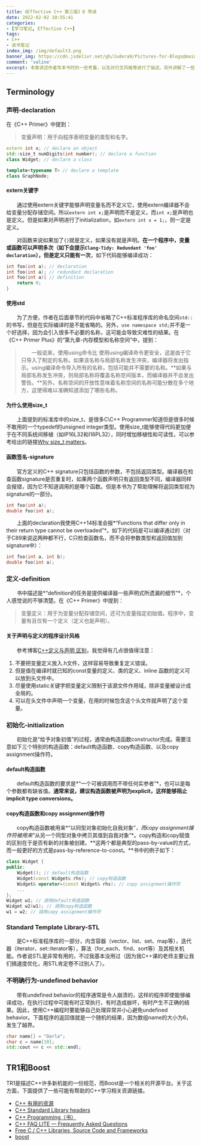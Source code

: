 ```yaml
---
title: 《Effective C++ 第三版》0 导读
date: 2022-02-02 10:55:41
categories:
- [学习笔记, Effective C++]
tags:
- C++
- 读书笔记
index_img: /img/default3.png
banner_img: https://cdn.jsdelivr.net/gh/Judera9/Pictures-for-Blogs@main//img/2022/others/index_banner7.jpg
comment: 'valine'
excerpt: 本章讲述作者写本书时的一些考量，以及对行文风格等进行了描述。另外讲解了一些术语和概念，我个人进行了一些拓展，可能后面章节作者也会提到这些。
---
```


## Terminology

### 声明-declaration

在《C++ Primer》中提到：

> 变量声明：用于向程序表明变量的类型和名字。

```Cpp
extern int x; // declare an object
std::size_t numDigits(int number); // declare a function
class Widget; // declare a class

template<typename T> // declare a template
class GraphNode;
```

#### extern关键字

&emsp;&emsp;通过使用extern关键字能够声明变量名而不定义它，使用extern编译器不会给变量分配存储空间。所以`extern int x;`是声明而不是定义，而`int x;`是声明也是定义。但是如果对声明进行了initialization，如`extern int x = 1;`，则一定是定义。

&emsp;&emsp;对函数来说如果加了`{}`就是定义，如果没有就是声明。**在一个程序中，变量或函数可以声明多次（如下会提示`Clang-Tidy: Redundant 'foo' declaration`），但是定义只能有一次**，如下代码能够编译成功：

```cpp
int foo(int a); // declaration
int foo(int a); // redundant declaration
int foo(int a){ // definition
    return 0;
}
```

#### 使用std

&emsp;&emsp;为了方便，作者在后面章节的代码中省略了C++标准程序库的命名空间`std::`的书写，但是在实际编译时是不能省略的。另外，`use namespace std;`并不是一个好选择，因为会引入很多不必要的名称，这可能会导致灾难性的结果。在《C++ Primer Plus》的“第九章-内存模型和名称空间”中，提到：

> &emsp;&emsp;一般说来，使用using命令比 使用using编译命令更安全，这是由于它只导入了制定的名称。如果该名称与局部名称发生冲突，编译器将发出指示。using编译命令导入所有的名称，包括可能并不需要的名称。**如果与局部名称发生冲突，则局部名称将覆盖名称空间版本，而编译器并不会发出警告。**另外，名称空间的开放性意味着名称空间的名称可能分散在多个地方，这使得难以准确知道添加了哪些名称。

#### 为什么使用size_t

&emsp;&emsp;上面提到的标准库中的size_t，是很多C\C++ Programmer知道但是很多时候不敢用的一个typedef的unsigned integer类型。使用size_t能够使得代码更加便于在不同系统间移植（如IP16L32和I16PL32），同时增加移植性和可读性，可以参考给出的链接[Why size_t matters](http://web.archive.org/web/20101209143037/http://www.eetimes.com/discussion/programming-pointers/4026076/Why-size-t-matters?)。

#### 函数签名-signature

&emsp;&emsp;官方定义的C++ signature只包括函数的参数，不包括返回类型。编译器在检查函数signature是否重复时，如果两个函数声明只有返回类型不同，编译器同样会报错，因为它不知道调用的是哪个函数。但是本书为了帮助理解将返回类型视为signature的一部分。

```cpp
int foo(int a);
double foo(int a);
```

&emsp;&emsp;上面的declaration我使用C++14标准会报*“Functions that differ only in their return type cannot be overloaded”*。如下的代码是可以编译通过的（对于C89来说这两种都不行，C只检查函数名，而不会将参数类型和返回值加到signature中）：

```cpp
int foo(int a, int b);
double foo(int a);
```

### 定义-definition

&emsp;&emsp;书中描述是*“definition的任务是提供编译器一些声明式所遗漏的细节“*，个人感觉说的不够清楚。在《C++ Primer》中提到：

> 变量定义：用于为变量分配存储空间，还可为变量指定初始值。程序中，变量有且仅有一个定义（定义也是声明）。

#### 关于声明与定义的程序设计风格

&emsp;&emsp;参考博客[C++定义与声明 区别](https://blog.csdn.net/sjxbf/article/details/6310150)，我觉得有几点很值得注意：

1. 不要把变量定义放入.h文件，这样容易导致重复定义错误。
2. 但是值在编译时就已知的const变量的定义、类的定义、inline 函数的定义可以放到头文件中。
3. 尽量使用static关键字把变量定义限制于该源文件作用域，除非变量被设计成全局的。
4. 可以在头文件中声明一个变量，在用的时候包含这个头文件就声明了这个变量。

### 初始化-initialization

&emsp;&emsp;初始化是“给予对象初值”的过程，通常由构造函数constructor完成。需要注意如下三个特别的构造函数：default构造函数、copy构造函数、以及copy assignment操作符。

#### default构造函数

&emsp;&emsp;default构造函数的要求是*“一个可被调用而不带任何实参者”*，也可以是每个参数都有缺省值。**通常来说，建议构造函数被声明为explicit，这样能够阻止implicit type conversions。**

#### copy构造函数和copy assignment操作符

&emsp;&emsp;copy构造函数被用来*“以同型对象初始化自我对象”*，而copy assignment操作符被用来*“从另一个同型对象中拷贝其值到自我对象”*。copy构造和copy赋值的区别在于是否有新的对象被创建。**这两个都是典型的pass-by-value的方式，而一般更好的方式是pass-by-reference-to-const。**书中的例子如下：

```cpp
class Widget {
public:
    Widget(); // default构造函数
    Widget(const Widget& rhs); // copy构造函数
    Widget& operator=(const Widget& rhs); // copy assignment操作符
    ...
};
Widget w1; // 调用default构造函数
Widget w2(w1); // 调用copy构造函数
w1 = w2; // 调用copy assignment操作符
```

### Standard Template Library-STL

&emsp;&emsp;是C++标准程序库的一部分，内含容器（vector、list、set、map等），迭代器（iterator、set<string>::iterator等），算法（for_each、find、sort等）及其相关机能。作者说STL是非常有用的，不过我基本没用过（因为我C++课的老师主要让我们搞速度优化，用STL肯定卷不过别人了）。

### 不明确行为-undefined behavior

&emsp;&emsp;带有undefined behavior的程序通常是令人崩溃的，这样的程序即使能够编译成功，在执行过程中可能有时正常执行，有时造成崩坏，有时产生不正确的结果。因此，使用C++编程时要能够自己处理异常并小心避免undefined behavior。下面程序的返回值就是一个随机的结果，因为数组name的大小为6，发生了越界。

```cpp
char name[] = "Darla";
char c = name[10];
std::cout << c << std::endl;
```

## TR1和Boost

TR1是描述C++许多新机能的一份规范，而Boost是一个相关的开源平台。关于这方面，下面提供了一些可能有帮助的C++学习相关资源链接。

* [C++ 有用的资源](https://www.runoob.com/cplusplus/cpp-useful-resources.html)
* [C++ Standard Library headers](https://en.cppreference.com/w/cpp/header)
* [C++ Programming（书）](https://en.wikibooks.org/wiki/C++_Programming)
* [C++ FAQ LITE — Frequently Asked Questions](http://www.sunistudio.com/cppfaq/)
* [Free C / C++ Libraries, Source Code and Frameworks](https://www.thefreecountry.com/sourcecode/cpp.shtml)
* [boost](https://www.boost.org/)